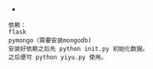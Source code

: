 -

    依赖：
    flask
    pymongo（需要安装mongodb)
    安装好依赖之后先 python init.py 初始化数据。
    之后便可 python yiyu.py 使用。


